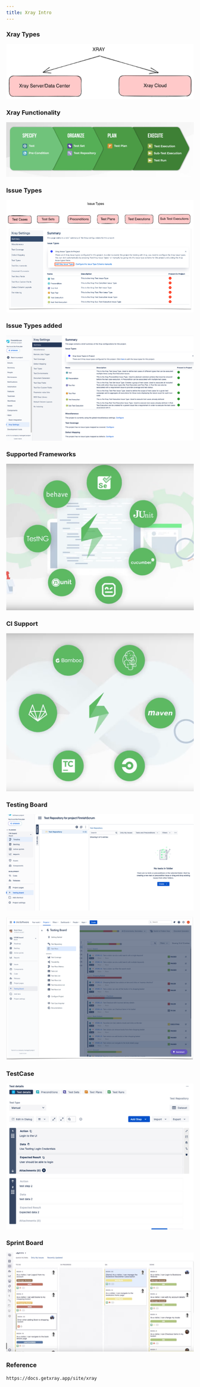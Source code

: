 ```yaml
---
title: Xray Intro
---
```

### Xray Types
![XrayTypes.png](./static/XrayTypes.png)

### Xray Functionality
![XRAYFunctionality.png](./static/XRAYFunctionality.png)

### Issue Types
![IssueTypes.png](./static/IssueTypes.png)

### Issue Types added
![IssueTypes.png](./static/IssueTypes1.png)

### Supported Frameworks
![FrameworksSupported.png](./static/FrameworksSupported.png)

### CI Support 
![CISupport.png](./static/CISupport.png)

### Testing Board
![TestingBoard.png](./static/TestingBoard.png)

![TestBoard1.png](./static/TestBoard1.png)

### TestCase
![TestCase.png](./static/TestCase.png)

### Sprint Board
![SprintBoard.png](./static/SprintBoard.png)

### Reference  
```
https://docs.getxray.app/site/xray
```
